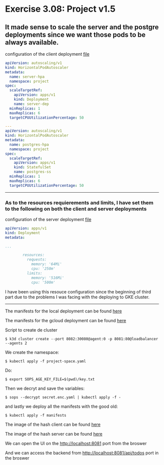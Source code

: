 # Exercise 3.08: Project v1.5

## It made sense to scale the server and the postgre deployments since we want those pods to be always available.
configuration of the client deployment [file](./manifests/horizontalpodautoscaler.yaml)
```yaml
apiVersion: autoscaling/v1
kind: HorizontalPodAutoscaler
metadata:
  name: server-hpa
  namespace: project
spec:
  scaleTargetRef:
    apiVersion: apps/v1
    kind: Deployment
    name: server-dep
  minReplicas: 1
  maxReplicas: 6
  targetCPUUtilizationPercentage: 50

---
apiVersion: autoscaling/v1
kind: HorizontalPodAutoscaler
metadata:
  name: postgres-hpa
  namespace: project
spec:
  scaleTargetRef:
    apiVersion: apps/v1
    kind: StatefulSet
    name: postgres-ss
  minReplicas: 1
  maxReplicas: 6
  targetCPUUtilizationPercentage: 50
```
---

### As to the resources requierements and limits, I have set them to the following on both the client and server deployments
configuration of the server deployment [file](./project/manifests/server-dep.yaml)
```yaml
apiVersion: apps/v1
kind: Deployment
metadata:

...

        resources:
          requests:
            memory: '64Mi'
            cpu: '250m'
          limits:
            memory: '516Mi'
            cpu: '500m'
```
I have been using this resouce configuration since the beginning of third part due to the problems I was facing with the deploying to GKE cluster. 

---
The manifests for the local deployment can be found [here](./manifests/)

The manifests for the gcloud deployment can be found [here](https://github.com/PacoZG/dwk-project/tree/main/manifests)

Script to create de cluster
```
$ k3d cluster create --port 8082:30080@agent:0 -p 8081:80@loadbalancer --agents 2
```

We create the namespace:
```
$ kubectl apply -f project-space.yaml
```
Do:
```
$ export SOPS_AGE_KEY_FILE=$(pwd)/key.txt
```

Then we decryt and save the variables:
```
$ sops --decrypt secret.enc.yaml | kubectl apply -f -
```

and lastly we deploy all the manifests with the good old:
```
$ kubectl apply -f manifests
```

The image of the hash client can be found [here](https://hub.docker.com/r/sirpacoder/client)

The image of the hash server can be found [here](https://hub.docker.com/r/sirpacoder/server)

We can open the UI on the [http://localhost:8081](http://localhost:8081) port from the broswer

And we can access the backend from [http://localhost:8081/api/todos](http://localhost:8081/api/todos) port in the broswer